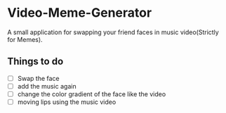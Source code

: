 # Video-Meme-Generator
A small application for swapping your friend faces in music video(Strictly for Memes).

## Things to do 
- [ ] Swap the face
- [ ] add the music again
- [ ] change the color gradient of the face like the video
- [ ] moving lips using the music video
